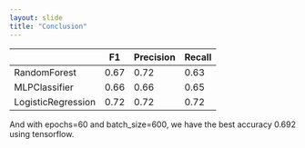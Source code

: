 ```yaml
---
layout: slide
title: "Conclusion"
---
```



| | F1 | Precision | Recall |
|----------|----------|---------|--------|
| RandomForest | 0.67  | 0.72|0.63|
| MLPClassifier  | 0.66  |0.66|0.65|
| LogisticRegression |0.72|0.72|0.72|

And with epochs=60 and batch_size=600, we have the best accuracy 0.692 using tensorflow.
